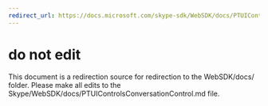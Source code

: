 ```yaml
---
redirect_url: https://docs.microsoft.com/skype-sdk/WebSDK/docs/PTUIControlsConversationControl
---
```

# do not edit
This document is a redirection source for redirection to the WebSDK/docs/ folder. Please make all edits to the Skype/WebSDK/docs/PTUIControlsConversationControl.md file.

